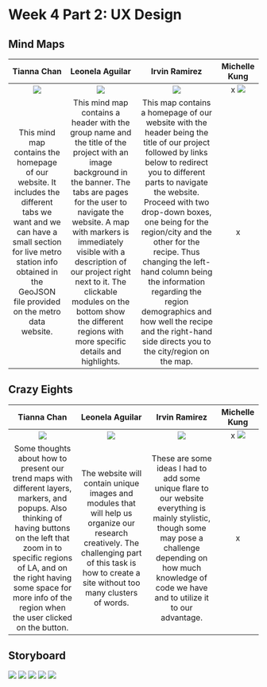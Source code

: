 # Week 4 Part 2: UX Design
 
## Mind Maps
 
| Tianna Chan | Leonela Aguilar | Irvin Ramirez | Michelle Kung |
|:---:|:---:|:---:|:---:|
| ![](images/TiannaMindmap.png)|![](images/LeonelaMindmap.jpg)| ![](images/IrvinMindmap.jpeg) | x ![](images/MichelleMindmap.jpg) |
| This mind map contains the homepage of our website. It includes the different tabs we want and we can have a small section for live metro station info obtained in the GeoJSON file provided on the metro data website. | This mind map contains a header with the group name and the title of the project with an image background in the banner. The tabs are pages for the user to navigate the website. A map with markers is immediately visible with a description of our project right next to it. The clickable modules on the bottom show the different regions with more specific details and highlights. | This map contains a homepage of our website with the header being the title of our project followed by links below to redirect you to different parts to navigate the website. Proceed with two drop-down boxes, one being for the region/city and the other for the recipe. Thus changing the left-hand column being the information regarding the region demographics and how well the recipe and the right-hand side directs you to the city/region on the map. | x |
 
## Crazy Eights
 
| Tianna Chan | Leonela Aguilar | Irvin Ramirez | Michelle Kung |
|:---:|:---:|:---:|:---:|
| ![](images/TiannaCrazyEights.png) | ![](images/LeonelaCrazyEights.jpg) | ![](images/IrvinCrazyEightss.png) | x ![](images/MichelleCrazyEights.jpg) |
| Some thoughts about how to present our trend maps with different layers, markers, and popups. Also thinking of having buttons on the left that zoom in to specific regions of LA, and on the right having some space for more info of the region when the user clicked on the button.| The website will contain unique images and modules that will help us organize our research creatively. The challenging part of this task is how to create a site without too many clusters of words. | These are some ideas I had to add some unique flare to our website everything is mainly stylistic, though some may pose a challenge depending on how much knowledge of code we have and to utilize it to our advantage. | x |
 
## Storyboard
 
![](images/Storyboard1.png)
![](images/Storyboard2.png)
![](images/Storyboard3.png)
![](images/Storyboard4.png)
![](images/Storyboard5.png)
